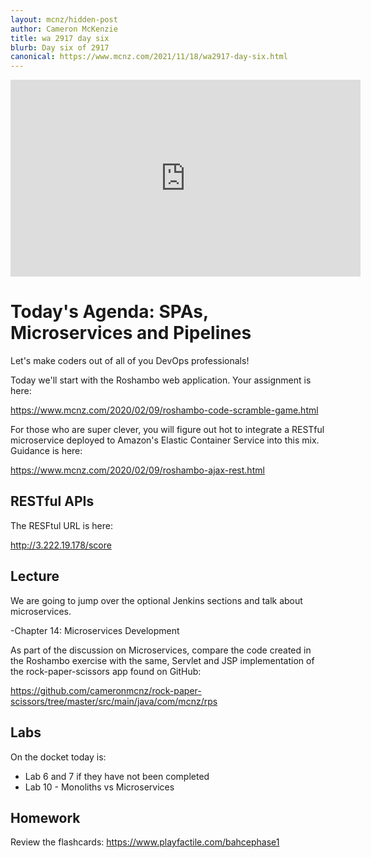 ```yaml
---
layout: mcnz/hidden-post
author: Cameron McKenzie
title: wa 2917 day six
blurb: Day six of 2917
canonical: https://www.mcnz.com/2021/11/18/wa2917-day-six.html
---
```


<div class="embed-responsive embed-responsive-16by9">
<iframe width="560" height="315" src="https://www.youtube.com/embed/ei7kv7QOMC8" frameborder="0" allow="accelerometer; autoplay; clipboard-write; encrypted-media; gyroscope; picture-in-picture" allowfullscreen></iframe>
</div>

# Today's Agenda: SPAs, Microservices and Pipelines

Let's make coders out of all of you DevOps professionals!

Today we'll start with the Roshambo web application. Your assignment is here:

https://www.mcnz.com/2020/02/09/roshambo-code-scramble-game.html

For those who are super clever, you will figure out hot to integrate a RESTful microservice deployed to Amazon's Elastic Container Service into this mix. Guidance is here:

https://www.mcnz.com/2020/02/09/roshambo-ajax-rest.html

## RESTful APIs

The RESFtul URL is here:

http://3.222.19.178/score
 

## Lecture

We are going to jump over the optional Jenkins sections and talk about microservices.

-Chapter 14: Microservices Development

As part of the discussion on Microservices, compare the code created in the Roshambo exercise with the same, Servlet and JSP implementation of the rock-paper-scissors app found on GitHub:

https://github.com/cameronmcnz/rock-paper-scissors/tree/master/src/main/java/com/mcnz/rps

## Labs

On the docket today is:

- Lab 6 and 7 if they have not been completed
- Lab 10 - Monoliths vs Microservices

## Homework

Review the flashcards: <a href="https://www.playfactile.com/bahcephase1">https://www.playfactile.com/bahcephase1</a>
 
